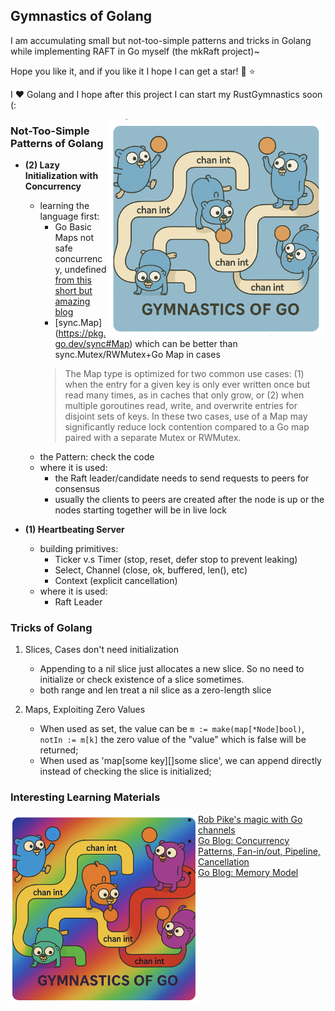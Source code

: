 
## Gymnastics of Golang

I am accumulating small but not-too-simple patterns and tricks in Golang while implementing RAFT in Go myself (the mkRaft project)~

Hope you like it, and if you like it I hope I can get a star! :star2: :star:

I :heart: Golang and I hope after this project I can start my RustGymnastics soon (:


<img src="pic/gymnastics-1.jpg" alt="My Image" align="right" width="350">

### Not-Too-Simple Patterns of Golang

- **(2) Lazy Initialization with Concurrency**
    * learning the language first:
      - Go Basic Maps not safe concurrency, undefined [from this short but amazing blog](https://go.dev/blog/maps)
      - [sync.Map] (https://pkg.go.dev/sync#Map) which can be better than sync.Mutex/RWMutex+Go Map in cases
       > The Map type is optimized for two common use cases: 
       > (1) when the entry for a given key is only ever written once but read many times, as in caches that only grow, or 
       > (2) when multiple goroutines read, write, and overwrite entries for disjoint sets of keys. 
       > In these two cases, use of a Map may significantly reduce lock contention compared to a Go map paired with a separate Mutex or RWMutex.
    * the Pattern: check the code
    * where it is used: 
      - the Raft leader/candidate needs to send requests to peers for consensus
      - usually the clients to peers are created after the node is up or the nodes starting together will be in live lock

- **(1) Heartbeating Server**
    * building primitives:
      - Ticker v.s Timer (stop, reset, defer stop to prevent leaking)
      - Select, Channel (close, ok, buffered, len(), etc)
      - Context (explicit cancellation)
    * where it is used:
      - Raft Leader

### Tricks of Golang

1. Slices, Cases don't need initialization
   * Appending to a nil slice just allocates a new slice. So no need to initialize or check existence of a slice sometimes.
   * both range and len treat a nil slice as a zero-length slice

2. Maps, Exploiting Zero Values
   * When used as set, the value can be `m := make(map[*Node]bool)`, `notIn := m[k]` the zero value of the "value" which is false will be returned;
   * When used as 'map[some key][]some slice', we can append directly instead of checking the slice is initialized;

### Interesting Learning Materials

<img src="pic/gymnastics-2.jpg" alt="My Image" align="left" width="300">

- [Rob Pike's magic with Go channels](https://go.dev/talks/2012/concurrency.slide#20)
- [Go Blog: Concurrency Patterns, Fan-in/out, Pipeline, Cancellation](https://go.dev/blog/pipelines)
- [Go Blog: Memory Model](https://go.dev/ref/mem)